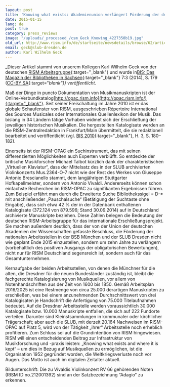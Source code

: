 ```yaml
---
layout: post
title: 'Knowing what exists: Akademienunion verlängert Förderung der deutschen RISM-Arbeitsstellen'
date: 2015-01-15
lang: de
post: true
category: press_reviews
image: "/uploads/_processed_/csm_Geck_Knowing_4227350b19.jpg"
old_url: http://www.rism.info/de/startseite/newsdetails/browse/62/article/64/knowing-what-exists-union-of-german-academies-renews-support-for-rism-germany.html
email: geck@slub-dresden.de
author: Karl Wilhelm Geck
---
```



_Dieser Artikel stammt von unserem Kollegen Karl Wilhelm Geck von der deutschen [RISM Arbeitsgruppe](http://de.rism.info/de/home.html){:target="_blank"} und wurde in[BIS: Das Magazin der Bibliotheken in Sachsen](http://nbn-resolving.de/urn:nbn:de:bsz:14-qucosa-155850){:target="_blank"} 7:3 (2014), S. 179 ([CC-BY SA](https://creativecommons.org/licenses/by-sa/3.0/de/deed.en){:target="_blank"}) veröffentlicht._



Maß der Dinge in puncto Dokumentation von Musikmanuskripten ist der Online-Verbundkatalog[http://opac.rism.info](http://opac.rism.info/){:target="_blank"}. Seit seiner Freischaltung im Jahre 2010 ist er das globale Schaufenster von RISM, ausgeschrieben Répertoire International des Sources Musicales oder Internationales Quellenlexikon der Musik. Das bislang in 34 Ländern tätige Vorhaben widmet sich der Erschließung der jeweiligen historischen Musikalien. Die hergestellten Katalogisate werden an die RISM-Zentralredaktion in Frankfurt/Main übermittelt, die sie redaktionell bearbeitet und veröffentlicht (vgl. [BIS 2010](http://www.qucosa.de/recherche/frontdoor/?tx_slubopus4frontend%5Bid%5D=6128){:target="_blank"}, H. 3, S. 180–182).



Einerseits ist der RISM-OPAC ein Suchinstrument, das mit seinen differenzierten Möglichkeiten auch Experten verblüfft. So entdeckte der britische Musikforscher Michael Talbot kürzlich dank der charakteristischen „Virtuellen Klaviatur“, dass der Mittelsatz des in der SLUB archivierten Violinkonzerts Mus.2364-O-7 nicht wie der Rest des Werkes von Giuseppe Antonio Brescianello stammt, dem langjährigen Stuttgarter Hofkapellmeister, sondern von Antonio Vivaldi. Andererseits können schon einfachste Recherchen im RISM-OPAC zu signifikanten Ergebnissen führen. Zum Beispiel erfährt man durch die Erweiterte Suche Bibliothekssigel = D-\* mit anschließender „Pauschalsuche“ (Betätigung der Suchtaste ohne Eingabe), dass sich etwa 42 % der in der Datenbank enthaltenen Katalogisate (372.124 von 879.596; Stand 30.09.2014) auf in Deutschland archivierte Manuskripte beziehen. Diese Zahlen belegen die Bedeutung der deutschen RISM-Arbeitsgruppe für das internationale Erschließungsprojekt. Sie machen außerdem deutlich, dass der von der Union der deutschen Akademien der Wissenschaften gefasste Beschluss, die Förderung der nationalen Arbeitsstellen in der BSB München und der SLUB Dresden nicht wie geplant Ende 2015 einzustellen, sondern um zehn Jahre zu verlängern (vorbehaltlich des positiven Ausgangs der obligatorischen Bewertungen), nicht nur für RISM Deutschland segensreich ist, sondern auch für das Gesamtunternehmen.

Kernaufgabe der beiden Arbeitsstellen, von denen die Münchner für die alten, die Dresdner für die neuen Bundesländer zuständig ist, bleibt die fachgerechte Katalogisierung von Musikquellen, vor allem von Notenhandschriften aus der Zeit von 1600 bis 1850. Gemäß Arbeitsplan 2016/2025 ist eine Restmenge von circa 25.000 derartigen Manuskripten zu erschließen, was bei einem anzunehmenden Durchschnittswert von drei Katalogisaten je Handschrift die Anfertigung von 75.000 Titelaufnahmen bedeutet. Auf die Dresdner Arbeitsstelle werden voraussichtlich 30.000 Katalogisate bzw. 10.000 Manuskripte entfallen, die sich auf 222 Fundorte verteilen. Darunter sind Kleinstsammlungen in kommunaler oder kirchlicher Trägerschaft; aber auch die SLUB, mit derzeit 20.164 Nachweisen im RISM-OPAC auf Platz 5, wird von der Tätigkeit „ihrer“ Arbeitsstelle noch erheblich profitieren. Zum Schluss sei auf die Grundintention von RISM hingewiesen. RISM will einen entscheidenden Beitrag zur Infrastruktur von Musikforschung und -praxis leisten: „Knowing what exists and where it is kept“ – um dies in Bezug auf Musikquellen zu ermöglichen, ist die Organisation 1952 gegründet worden, die Weltkriegsverluste noch vor Augen. Das Motto ist auch im digitalen Zeitalter aktuell.



Bildunterschrift: Die zu Vivaldis Violinkonzert RV 66 gehörenden Noten (RISM ID no.212001392) sind an der Satzbezeichnung “Adagio“ zu erkennen.

<script type="text/javascript">var switchTo5x=true;</script><script type="text/javascript" src="http://w.sharethis.com/button/buttons.js"></script><script type="text/javascript">stLight.options({publisher: "9b601438-1ce1-49d8-bfd7-9cff5df54c17", doNotHash: false, doNotCopy: false, hashAddressBar: false});</script>